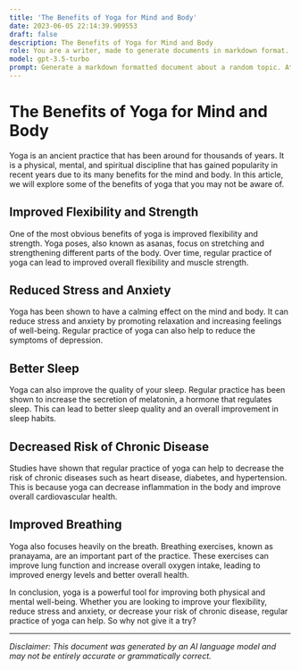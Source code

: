 ```yaml
---
title: 'The Benefits of Yoga for Mind and Body'
date: 2023-06-05 22:14:39.909553
draft: false
description: The Benefits of Yoga for Mind and Body
role: You are a writer, made to generate documents in markdown format. It is very important that all of the documents you generate are in valid markdown format.
model: gpt-3.5-turbo
prompt: Generate a markdown formatted document about a random topic. At the bottom, include a disclaimer explaining that the document was generated by you. The first line of the document should be the title. Make sure that the entire document is in proper markdown format, using a mix of various tags to make the document visually appealing.
---
```


# The Benefits of Yoga for Mind and Body

Yoga is an ancient practice that has been around for thousands of years. It is a physical, mental, and spiritual discipline that has gained popularity in recent years due to its many benefits for the mind and body. In this article, we will explore some of the benefits of yoga that you may not be aware of.

## Improved Flexibility and Strength

One of the most obvious benefits of yoga is improved flexibility and strength. Yoga poses, also known as asanas, focus on stretching and strengthening different parts of the body. Over time, regular practice of yoga can lead to improved overall flexibility and muscle strength.

## Reduced Stress and Anxiety

Yoga has been shown to have a calming effect on the mind and body. It can reduce stress and anxiety by promoting relaxation and increasing feelings of well-being. Regular practice of yoga can also help to reduce the symptoms of depression.

## Better Sleep

Yoga can also improve the quality of your sleep. Regular practice has been shown to increase the secretion of melatonin, a hormone that regulates sleep. This can lead to better sleep quality and an overall improvement in sleep habits.

## Decreased Risk of Chronic Disease

Studies have shown that regular practice of yoga can help to decrease the risk of chronic diseases such as heart disease, diabetes, and hypertension. This is because yoga can decrease inflammation in the body and improve overall cardiovascular health.

## Improved Breathing

Yoga also focuses heavily on the breath. Breathing exercises, known as pranayama, are an important part of the practice. These exercises can improve lung function and increase overall oxygen intake, leading to improved energy levels and better overall health.

In conclusion, yoga is a powerful tool for improving both physical and mental well-being. Whether you are looking to improve your flexibility, reduce stress and anxiety, or decrease your risk of chronic disease, regular practice of yoga can help. So why not give it a try?

---

*Disclaimer: This document was generated by an AI language model and may not be entirely accurate or grammatically correct.*